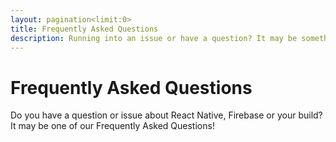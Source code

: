 ```yaml
---
layout: pagination<limit:0>
title: Frequently Asked Questions
description: Running into an issue or have a question? It may be something which we have added to our Frequently Asked Questions
---
```


# Frequently Asked Questions

Do you have a question or issue about React Native, Firebase or your build? It may be one of our Frequently Asked Questions!
